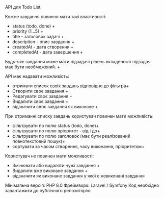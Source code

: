 API для Todo List

Кожне завдання повинно мати такі властивості:
- status (todo, done) + 
- priority (1...5) + 
- title - заголовок задачі + 
- description - опис завдання + 
- createdAt - дата створення + 
- completedAt - дата завершення + 

Будь-яке завдання може мати підзадачі  рівень вкладеності підзадач має бути необмежений. + 

API має надавати можливість:
- отримати список своїх завдань відповідно до фільтра+
- Створити своє завдання +
- Редагувати своє завдання + 
- Видалити своє завдання + 
- відзначити своє завдання як виконане + 

При отриманні списку завдань користувач повинен мати можливість:
- фільтрувати по полю status (todo, done)+
- фільтрувати по полю пріоритет - від і до+
- фільтрувати по полю заголовок (має бути реалізований повнотекстовий пошук)+
- сортувати за часом створення, часу виконання, пріоритетом+

Користувач не повинен мати можливості:
- Змінювати або видаляти чужі завдання + 
- Видалити вже виконане завдання + 
- відзначити як виконане завдання у якої є невиконані завдання 


Мінімальна версія: PHP 8.0
Фреймворк: Laravel / Symfony
Код необхідно завантажити до публічного репозиторію
